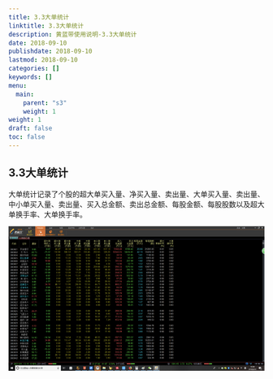 ```yaml
---
title: 3.3大单统计
linktitle: 3.3大单统计
description: 黄蓝带使用说明-3.3大单统计
date: 2018-09-10
publishdate: 2018-09-10
lastmod: 2018-09-10
categories: []
keywords: []
menu:
  main:
    parent: "s3"
    weight: 1
weight: 1
draft: false
toc: false
---
```


## 3.3大单统计

大单统计记录了个股的超大单买入量、净买入量、卖出量、大单买入量、卖出量、中小单买入量、卖出量、买入总金额、卖出总金额、每股金额、每股股数以及超大单换手率、大单换手率。

![](/assets/hld_dadantj.png)

